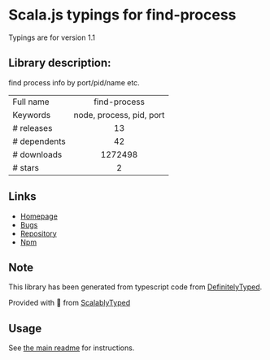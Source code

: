 
# Scala.js typings for find-process

Typings are for version 1.1

## Library description:
find process info by port/pid/name etc.

|                    |                 |
| ------------------ | :-------------: |
| Full name          | find-process |
| Keywords           | node, process, pid, port |
| # releases         | 13 |
| # dependents       | 42 |
| # downloads        | 1272498 |
| # stars            | 2 |

## Links
- [Homepage](https://github.com/yibn2008/find-process#readme)
- [Bugs](https://github.com/yibn2008/find-process/issues)
- [Repository](https://github.com/yibn2008/find-process)
- [Npm](https://www.npmjs.com/package/find-process)
    


## Note
This library has been generated from typescript code from [DefinitelyTyped](https://definitelytyped.org).

Provided with :purple_heart: from [ScalablyTyped](https://github.com/oyvindberg/ScalablyTyped)

## Usage
See [the main readme](../../readme.md) for instructions.


